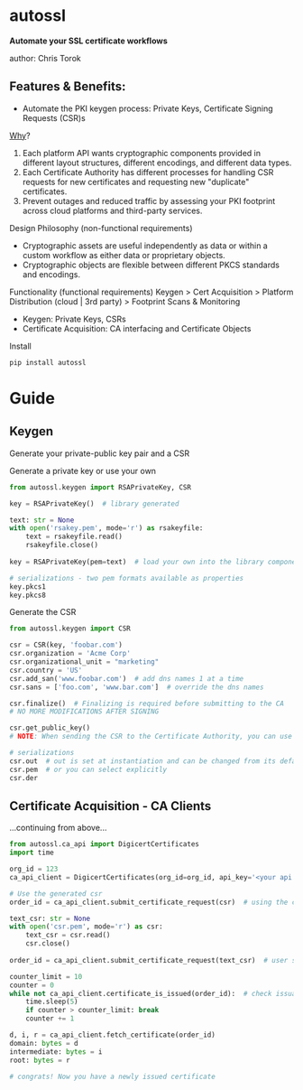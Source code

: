 # autossl
<b>Automate your SSL certificate workflows</b>

author: Chris Torok

## Features & Benefits:
- Automate the PKI keygen process: Private Keys, Certificate Signing Requests (CSR)s

<u>Why</u>?
1. Each platform API wants cryptographic components provided in different layout structures, different encodings, 
and different data types.
2. Each Certificate Authority has different processes for handling CSR requests for new certificates and requesting new 
"duplicate" certificates.
3. Prevent outages and reduced traffic by assessing your PKI footprint across cloud platforms and third-party services.


Design Philosophy (non-functional requirements)
- Cryptographic assets are useful independently as data or within a custom workflow as either data or proprietary objects.
- Cryptographic objects are flexible between different PKCS standards and encodings.


Functionality (functional requirements)
Keygen > Cert Acquisition > Platform Distribution (cloud | 3rd party) > Footprint Scans & Monitoring

- Keygen: Private Keys, CSRs
- Certificate Acquisition: CA interfacing and Certificate Objects


Install
```commandline
pip install autossl
```

# Guide
## Keygen

Generate your private-public key pair and a CSR

Generate a private key or use your own
```python
from autossl.keygen import RSAPrivateKey, CSR

key = RSAPrivateKey()  # library generated

text: str = None
with open('rsakey.pem', mode='r') as rsakeyfile:
    text = rsakeyfile.read()
    rsakeyfile.close()
    
key = RSAPrivateKey(pem=text)  # load your own into the library component

# serializations - two pem formats available as properties
key.pkcs1
key.pkcs8
```

Generate the CSR
```python
from autossl.keygen import CSR

csr = CSR(key, 'foobar.com')
csr.organization = 'Acme Corp'
csr.organizational_unit = "marketing"
csr.country = 'US'
csr.add_san('www.foobar.com')  # add dns names 1 at a time
csr.sans = ['foo.com', 'www.bar.com']  # override the dns names

csr.finalize()  # Finalizing is required before submitting to the CA
# NO MORE MODIFICATIONS AFTER SIGNING

csr.get_public_key()
# NOTE: When sending the CSR to the Certificate Authority, you can use your own raw PEM formatted version and skip this

# serializations
csr.out  # out is set at instantiation and can be changed from its default like CSR(... , out_encoding='der')
csr.pem  # or you can select explicitly
csr.der
```

## Certificate Acquisition - CA Clients

...continuing from above...
```python
from autossl.ca_api import DigicertCertificates
import time

org_id = 123
ca_api_client = DigicertCertificates(org_id=org_id, api_key='<your api key>')

# Use the generated csr
order_id = ca_api_client.submit_certificate_request(csr)  # using the csr from above

text_csr: str = None
with open('csr.pem', mode='r') as csr:
    text_csr = csr.read()
    csr.close()
    
order_id = ca_api_client.submit_certificate_request(text_csr)  # user supplied csr

counter_limit = 10
counter = 0
while not ca_api_client.certificate_is_issued(order_id):  # check issuance status
    time.sleep(5)
    if counter > counter_limit: break
    counter += 1

d, i, r = ca_api_client.fetch_certificate(order_id)
domain: bytes = d
intermediate: bytes = i
root: bytes = r

# congrats! Now you have a newly issued certificate
```